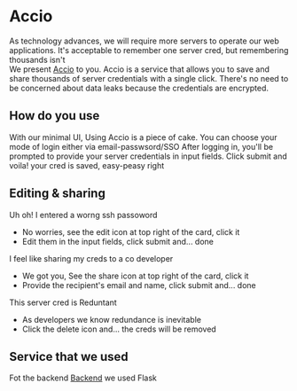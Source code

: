 # Accio

As technology advances, we will require more servers to operate our web applications. It's acceptable to remember one server cred, but remembering thousands isn't<br/>
We present [Accio](https://accio.fabianferno.tech) to you. Accio is a service that allows you to save and share thousands of server credentials with a single click. There's no need to be concerned about data leaks because the credentials are encrypted.

## How do you use

With our minimal UI, Using Accio is a piece of cake. You can choose your mode of login either via email-passwsord/SSO
After logging in, you'll be prompted to provide your server credentials in input fields.
Click submit and voila! your cred is saved, easy-peasy right

## Editing & sharing

Uh oh! I entered a worng ssh passoword<br/>
- No worries, see the edit icon at top right of the card, click it
- Edit them in the input fields, click submit and... done

I feel like sharing my creds to a co developer<br/>
- We got you, See the share icon at top right of the card, click it
- Provide the recipient's email and name, click submit and... done

This server cred is Reduntant<br/>
- As developers we know redundance is inevitable
- Click the delete icon and... the creds will be removed

## Service that we used
Fot the backend [Backend](https://github.com/fabianferno/accio-be) we used Flask
